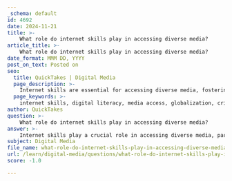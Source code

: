```yaml
---
_schema: default
id: 4692
date: 2024-11-21
title: >-
    What role do internet skills play in accessing diverse media?
article_title: >-
    What role do internet skills play in accessing diverse media?
date_format: MMM DD, YYYY
post_on_text: Posted on
seo:
  title: QuickTakes | Digital Media
  page_description: >-
    Internet skills are essential for accessing diverse media, fostering digital literacy, critical thinking, and enabling engagement with various cultural perspectives in the global information ecosystem.
  page_keywords: >-
    internet skills, digital literacy, media access, globalization, critical thinking, diverse media, engagement, empowerment, academic performance, social cognition, digital divide
author: QuickTakes
question: >-
    What role do internet skills play in accessing diverse media?
answer: >-
    Internet skills play a crucial role in accessing diverse media, particularly in the context of globalization and modernization. As digital literacy becomes increasingly important, individuals equipped with strong internet skills are better positioned to navigate the vast array of information available online. Here are several key points that illustrate the significance of internet skills in accessing diverse media:\n\n1. **Digital Literacy and Critical Thinking**: Digital literacy encompasses the ability to effectively find, evaluate, and use information from various online sources. This skill set fosters critical thinking, enabling users to discern credible information from misinformation, which is essential in a media landscape often characterized by echo chambers and filter bubbles.\n\n2. **Engagement with Diverse Content**: Users with proficient internet skills are more likely to seek out and engage with a variety of media sources, including those that represent different cultural, ethnic, and social perspectives. This engagement is vital for promoting inclusivity and understanding among diverse societal groups.\n\n3. **Empowerment and Participation**: Internet skills empower users to participate actively in online discussions and movements. For instance, individuals may choose to boycott certain platforms or advocate for data privacy based on their understanding of how these platforms operate. This conscious engagement is often contingent on the level of internet competence, which includes knowledge of digital tools and platforms.\n\n4. **Impact on Academic Performance**: Research indicates that broadband internet access, coupled with digital skills, is indirectly related to higher academic performance. This relationship is attributed to better access to educational resources and reduced disinterest in school, which can enhance students' ability to explore diverse media and perspectives.\n\n5. **Social Cognition and Memory**: The way individuals process information online is influenced by their internet skills. Those who are adept at navigating digital environments are more likely to retain and value diverse knowledge, which can shape their social cognition and interactions within their communities.\n\n6. **Barriers to Media Diversity**: Despite the potential for diverse media access, barriers such as the digital divide and varying levels of internet literacy can hinder some individuals from fully engaging with diverse content. Addressing these barriers is essential for ensuring equitable access to information.\n\nIn summary, internet skills are fundamental to accessing and engaging with diverse media. They enable individuals to navigate the complexities of the digital landscape, fostering critical thinking and promoting inclusivity in cultural representation. As such, enhancing digital literacy is crucial for empowering individuals to participate meaningfully in the global information ecosystem.
subject: Digital Media
file_name: what-role-do-internet-skills-play-in-accessing-diverse-media.md
url: /learn/digital-media/questions/what-role-do-internet-skills-play-in-accessing-diverse-media
score: -1.0

---
```


&nbsp;
